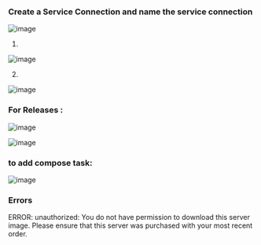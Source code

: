 








### Create a Service Connection  and name the service connection


![image](https://user-images.githubusercontent.com/33985509/130935456-495e88e9-dbdf-47dd-b45c-8193b45085f8.png)

1.

![image](https://user-images.githubusercontent.com/33985509/130935834-b99ec4c5-b1fb-41b3-bb78-446702e35290.png)

2.

![image](https://user-images.githubusercontent.com/33985509/130936093-76a095ee-dacd-4d0b-b028-702c2b18c36c.png)




### For Releases :

![image](https://user-images.githubusercontent.com/33985509/130936856-b179db4c-859c-4bd5-b621-cc78d7695e1a.png)


![image](https://user-images.githubusercontent.com/33985509/130936650-75965437-425e-42be-9f10-d4f18b8f371a.png)


### to add compose task:

![image](https://user-images.githubusercontent.com/33985509/130940979-e303295c-d0b2-44be-a1a0-f02b11c6f4bb.png)


### Errors

ERROR: unauthorized: You do not have permission to download this server image. Please ensure that this server was purchased with your most recent order.
